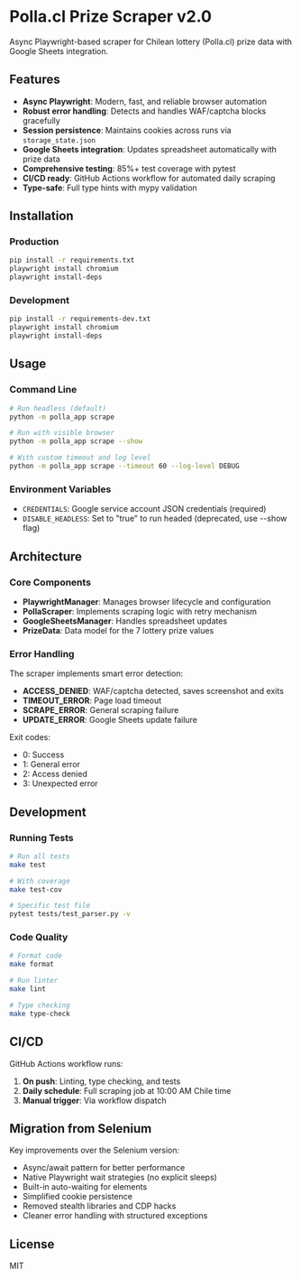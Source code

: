 # Polla.cl Prize Scraper v2.0

Async Playwright-based scraper for Chilean lottery (Polla.cl) prize data with Google Sheets integration.

## Features

- **Async Playwright**: Modern, fast, and reliable browser automation
- **Robust error handling**: Detects and handles WAF/captcha blocks gracefully
- **Session persistence**: Maintains cookies across runs via `storage_state.json`
- **Google Sheets integration**: Updates spreadsheet automatically with prize data
- **Comprehensive testing**: 85%+ test coverage with pytest
- **CI/CD ready**: GitHub Actions workflow for automated daily scraping
- **Type-safe**: Full type hints with mypy validation

## Installation

### Production
```bash
pip install -r requirements.txt
playwright install chromium
playwright install-deps
```

### Development
```bash
pip install -r requirements-dev.txt
playwright install chromium
playwright install-deps
```

## Usage

### Command Line
```bash
# Run headless (default)
python -m polla_app scrape

# Run with visible browser
python -m polla_app scrape --show

# With custom timeout and log level
python -m polla_app scrape --timeout 60 --log-level DEBUG
```

### Environment Variables
- `CREDENTIALS`: Google service account JSON credentials (required)
- `DISABLE_HEADLESS`: Set to "true" to run headed (deprecated, use --show flag)

## Architecture

### Core Components

- **PlaywrightManager**: Manages browser lifecycle and configuration
- **PollaScraper**: Implements scraping logic with retry mechanism
- **GoogleSheetsManager**: Handles spreadsheet updates
- **PrizeData**: Data model for the 7 lottery prize values

### Error Handling

The scraper implements smart error detection:
- **ACCESS_DENIED**: WAF/captcha detected, saves screenshot and exits
- **TIMEOUT_ERROR**: Page load timeout
- **SCRAPE_ERROR**: General scraping failure
- **UPDATE_ERROR**: Google Sheets update failure

Exit codes:
- 0: Success
- 1: General error
- 2: Access denied
- 3: Unexpected error

## Development

### Running Tests
```bash
# Run all tests
make test

# With coverage
make test-cov

# Specific test file
pytest tests/test_parser.py -v
```

### Code Quality
```bash
# Format code
make format

# Run linter
make lint

# Type checking
make type-check
```

## CI/CD

GitHub Actions workflow runs:
1. **On push**: Linting, type checking, and tests
2. **Daily schedule**: Full scraping job at 10:00 AM Chile time
3. **Manual trigger**: Via workflow dispatch

## Migration from Selenium

Key improvements over the Selenium version:
- Async/await pattern for better performance
- Native Playwright wait strategies (no explicit sleeps)
- Built-in auto-waiting for elements
- Simplified cookie persistence
- Removed stealth libraries and CDP hacks
- Cleaner error handling with structured exceptions

## License

MIT
